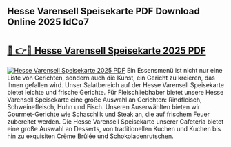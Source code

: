 ## Hesse Varensell Speisekarte PDF Download Online 2025 ldCo7

# <h2><a href="http://gcdyew1.nevu.top/?p=Hesse+Varensell+Speisekarte">🔗 👉🔴 Hesse Varensell Speisekarte 2025 PDF</a></h2>

[![Hesse Varensell Speisekarte 2025 PDF](https://i.imgur.com/dBaPXMq.png)](http://gcdyew1.nevu.top/?p=Hesse+Varensell+Speisekarte)
Ein Essensmenü ist nicht nur eine Liste von Gerichten, sondern auch die Kunst, ein Gericht zu kreieren, das Ihnen gefallen wird. Unser Salatbereich auf der Hesse Varensell Speisekarte bietet leichte und frische Gerichte. Für Fleischliebhaber bietet unsere Hesse Varensell Speisekarte eine große Auswahl an Gerichten: Rindfleisch, Schweinefleisch, Huhn und Fisch. Unseren Auserwählten bieten wir Gourmet-Gerichte wie Schaschlik und Steak an, die auf frischem Feuer zubereitet werden. Die Hesse Varensell Speisekarte unserer Cafeteria bietet eine große Auswahl an Desserts, von traditionellen Kuchen und Kuchen bis hin zu exquisiten Crème Brûlée und Schokoladenrutschen.
